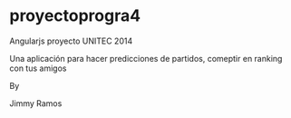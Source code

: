 proyectoprogra4
===============

Angularjs proyecto UNITEC 2014

Una aplicación para hacer predicciones de partidos, comeptir en ranking con tus amigos

By 

Jimmy Ramos
